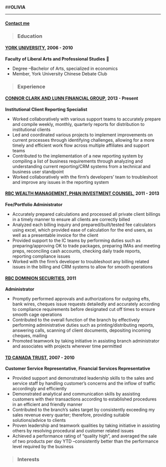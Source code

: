 ##__OLIVIA__
***
#### [Contact me][em] 
[em]: mailto:ohkcheng@outlook.com "Send email"

> ### Education  

#### [YORK UNIVERSITY](https://futurestudents.yorku.ca/ "York U"), 2006 - 2010  

__Faculty of Liberal Arts and Professional Studies__ 
	
* Degree –Bachelor of Arts, specialized in economics
* Member, York University Chinese Debate Club

> ### Experience 

#### [CONNOR CLARK AND LUNN FINANCIAL GROUP](https://www.cclgroup.com/cclfg/en "CCL Financial Group"), 2013 - Present
__Institutional Client Reporting Specialist__
* Worked collaboratively with various support teams to accurately prepare and compile weekly, monthly, quarterly reports for distribution to institutional clients 
* Led and coordinated various projects to implement improvements on current processes through identifying challenges, allowing for a more timely and efficient work flow across multiple affiliates and support teams
* Contributed to the implementation of a new reporting system by compiling a list of business requirements through analyzing and understanding current reporting/CRM systems from a technical and business user standpoint 
* Worked collaboratively with the firm’s developers’ team to troubleshoot and improve any issues in the reporting system

#### [RBC WEALTH MANAGEMENT, PH&N INVESTMENT COUNSEL](http://www.rbcphnic.com/ "RBC PH&N"), 2011 - 2013
__Fee/Portfolio Administrator__

* Accurately prepared calculations and processed all private client billings in a timely manner to ensure all clients are correctly billed
* Analyzed each billing inquiry and prepared/built/tested fee calculators using excel, which provided ease of calculation for the end users, as well as a presentable invoice for the client
* Provided support to the IC teams by performing duties such as preparing/approving OK to trade packages, preparing IMAs and meeting preps, reconciling cash accounts, checking daily trade reports, reporting compliance issues
* Worked with the firm’s developer to troubleshoot any billing related issues in the billing and CRM systems to allow for smooth operations

#### [RBC DOMINION SECURITIES](http://www.rbcds.com/ "RBC DS"), 2011
__Administrator__

* Promptly performed approvals and authorizations for outgoing efts, bank wires, cheques issue requests detailedly and accurately according to compliance requirements before designated cut off times to ensure smooth cage operations
* Contributed to the overall function of the branch by effectively performing administrative duties such as printing/distributing reports, answering calls, scanning of client documents, depositing incoming cheques, mailing 
* Promoted teamwork by taking initiative in assisting branch administrator and associates with projects wherever time permitted

#### [TD CANADA TRUST](http://www.tdcanadatrust.com "TD"), 2007 - 2010
__Customer Service Representative__, __Financial Services Representative__

* Provided support and demonstrated leadership skills to the sales and service staff by handling customer’s concerns and the inflow of traffic accordingly and efficiently
* Demonstrated analytical and communication skills by assisting customers with their transactions according to established procedures in an efficient and friendly manner
* Contributed to the branch’s sales target by consistently exceeding my sales revenue every quarter; therefore, providing suitable solutions/advice to clients
* Proven leadership and teamwork qualities by taking initiative in assisting others by resolving procedural and customer related issues
* Achieved a performance rating of “quality high”, and averaged the sale of two products per day YTD –consistently better than the performance level required by the business

> ### Interests 


